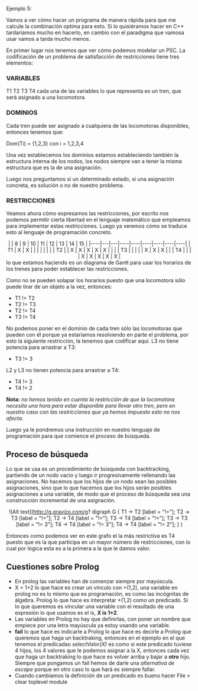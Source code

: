 Ejemplo 5:

Vamos a ver cómo hacer un programa de manera rápida para que me calcule la combinación
optima para esto. Si lo quisiéramos hacer en C++ tardaríamos mucho en hacerlo,
en cambio con el paradigma que vamosa usar vamos a tarda mucho menos.

En primer lugar nos tenemos que ver cómo podemos modelar un PSC. La codificación
de un problema de satisfacción de restricciones tiene tres elementos:

### VARIABLES
T1 T2 T3 T4 cada una de las variables lo que representa es un tren, que será asignado a una locomotora.


### DOMINIOS

Cada tren puede ser asignado a cualquiera de las locomotoras disponibles, entonces tenemos que:

Dom(Ti) = {1,2,3} con i = 1,2,3,4

Una vez establecemos los dominios estamos estableciendo también la estructura interna de los nodos, los nodos siempre van a tener la misma estructura que es la de una asignación.

Luego nos preguntamos si un determinado estado, si una asignación concreta, es solución o no de nuestro problema.

### RESTRICCIONES

Veamos ahora cómo expresamos las restricciones, por escrito nos podemos permitir cierta libertad en el lenguaje matemático que empleamos para implementar estas restricciones. Luego ya veremos cómo se traduce esto al lenguaje de programación concreto.

<center>
|    | 8 | 9 | 10 | 11 | 12 | 13 | 14 | 15 |
|----|---|---|----|----|----|----|----|----|
| T1 | X | X |    |    |    |    |    |    |
| T2 |   | X | X  | X  | X  | X  |    |    |
| T3 |   |   |    |    | X  | X  | X  |    |
| T4 |   |   |    | X  | X  | X  | X  | X  |
</center>
lo que estamos haciendo es un diagrama de Gantt para usar los horarios de los trenes para poder establecer las restricciones.

Como no se pueden solapar los horarios puesto que una locomotora sólo puede tirar de un objeto a la vez, entonces:

* T1 != T2
* T2 != T3
* T2 != T4
* T3 != T4

No podemos poner en el dominio de cada tren sólo las locomotoras que pueden con él porque ya estaríamos resolviendo en parte el problema, por esto la siguiente restricción, la tenemos que codificar aquí. L3 no tiene potencia para arrastrar a T3:

* T3 != 3   

L2 y L3 no tienen potencia para arrastrar a T4:

* T4 != 3   
* T4 != 2   

**Nota:** *no hemos tenido en cuenta la restricción de que la locomotora necesita una hora para estar disponible para llevar otro tren, pero en nuestro caso con las restricciones que ya hemos impuesto esto no nos afecta.*

Luego ya le pondremos una instrucción en nuestro lenguaje de programación para que comience el proceso de búsqueda.

## Proceso de búsqueda

Lo que se usa es un procedimiento de búsqueda con backtracking, partiendo de un nodo vacío y luego ir progresivamente rellenando las asignaciones.
No hacemos que los hijos de un nodo sean las posibles asignaciones, sino que lo que hacemos que los hijos serán posibles asignaciones a una variable, de modo que el proceso de búsqueda sea una construcción incremental de una asignación.

<center>

![Alt text](http://g.gravizo.com/g?
  digraph G {
    T1 -> T2 [label = "!="];
    T2 -> T3 [label = "!="];
    T2 -> T4 [label = "!="];
    T3 -> T4 [label = "!="];
    T3 -> T3 [label = "!= 3"];
    T4 -> T4 [label = "!= 3"];
    T4 -> T4 [label = "!= 2"];
  }
)

</center>

Entonces como podemos ver en este grafo el la más restrictiva es T4 puesto que es la que participa en un mayor número de restricciones, con lo cual por lógica esta es a la primera a la que le damos valor.

## Cuestiones sobre Prolog

* En prolog las variables han de comenzar siempre por mayúscula.
* X = 1+2 lo que hace es crear un vínculo con +(1,2), una variable en prolog no es lo mismo que es programación, es como las incógnitas de álgebra. Prolog lo que hace es interpretar +(1,2) como un predicado. Si lo que queremos es víncular una variable con el resultado de una expresión lo que usamos es el is, **X is 1+2**.
* Las variables en Prolog no hay que definirlas, con poner un nombre que empiece por una letra mayúscula ya estoy usando una variable.
* **fail** lo que hace es indicarle a Prolog lo que hace es decirle a Prolog que queremos que haga un backtraking, entonces en el ejemplo en el que tenemos el predicadao *selectValor(X)* es como si este predicado tuviese 4 hijos, los 4 valores que le podemos asignar a la X, entonces cada vez que haga un backtraking lo que hace es volver arriba y bajar a **otro** hijo. Siempre que pongamos un fail hemos de darle una *alternativa de escape* porque en otro caso lo que hará es siempre fallar.
* Cuando cambiamos la definición de un predicado es bueno hacer File > clear toplevel module
